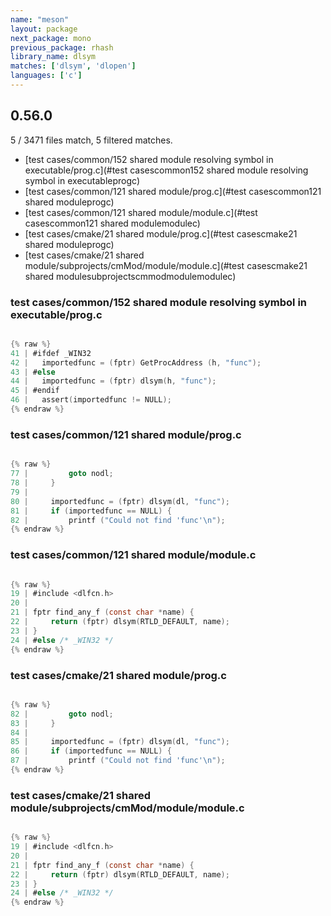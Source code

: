 ```yaml
---
name: "meson"
layout: package
next_package: mono
previous_package: rhash
library_name: dlsym
matches: ['dlsym', 'dlopen']
languages: ['c']
---
```

## 0.56.0
5 / 3471 files match, 5 filtered matches.

 - [test cases/common/152 shared module resolving symbol in executable/prog.c](#test casescommon152 shared module resolving symbol in executableprogc)
 - [test cases/common/121 shared module/prog.c](#test casescommon121 shared moduleprogc)
 - [test cases/common/121 shared module/module.c](#test casescommon121 shared modulemodulec)
 - [test cases/cmake/21 shared module/prog.c](#test casescmake21 shared moduleprogc)
 - [test cases/cmake/21 shared module/subprojects/cmMod/module/module.c](#test casescmake21 shared modulesubprojectscmmodmodulemodulec)

### test cases/common/152 shared module resolving symbol in executable/prog.c

```c

{% raw %}
41 | #ifdef _WIN32
42 |   importedfunc = (fptr) GetProcAddress (h, "func");
43 | #else
44 |   importedfunc = (fptr) dlsym(h, "func");
45 | #endif
46 |   assert(importedfunc != NULL);
{% endraw %}

```
### test cases/common/121 shared module/prog.c

```c

{% raw %}
77 |         goto nodl;
78 |     }
79 | 
80 |     importedfunc = (fptr) dlsym(dl, "func");
81 |     if (importedfunc == NULL) {
82 |         printf ("Could not find 'func'\n");
{% endraw %}

```
### test cases/common/121 shared module/module.c

```c

{% raw %}
19 | #include <dlfcn.h>
20 | 
21 | fptr find_any_f (const char *name) {
22 |     return (fptr) dlsym(RTLD_DEFAULT, name);
23 | }
24 | #else /* _WIN32 */
{% endraw %}

```
### test cases/cmake/21 shared module/prog.c

```c

{% raw %}
82 |         goto nodl;
83 |     }
84 | 
85 |     importedfunc = (fptr) dlsym(dl, "func");
86 |     if (importedfunc == NULL) {
87 |         printf ("Could not find 'func'\n");
{% endraw %}

```
### test cases/cmake/21 shared module/subprojects/cmMod/module/module.c

```c

{% raw %}
19 | #include <dlfcn.h>
20 | 
21 | fptr find_any_f (const char *name) {
22 |     return (fptr) dlsym(RTLD_DEFAULT, name);
23 | }
24 | #else /* _WIN32 */
{% endraw %}

```